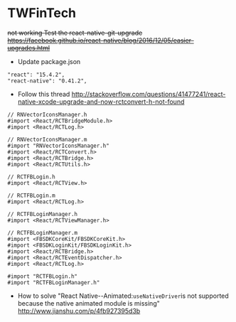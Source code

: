 # TWFinTech
~~not working
Test the react-native-git-upgrade
https://facebook.github.io/react-native/blog/2016/12/05/easier-upgrades.html~~

- Update package.json
```
"react": "15.4.2",
"react-native": "0.41.2",
```

- Follow this thread 
http://stackoverflow.com/questions/41477241/react-native-xcode-upgrade-and-now-rctconvert-h-not-found
```
// RNVectorIconsManager.h
#import <React/RCTBridgeModule.h>
#import <React/RCTLog.h>

// RNVectorIconsManager.m
#import "RNVectorIconsManager.h"
#import <React/RCTConvert.h>
#import <React/RCTBridge.h>
#import <React/RCTUtils.h>

// RCTFBLogin.h
#import <React/RCTView.h>

// RCTFBLogin.m
#import <React/RCTLog.h>

// RCTFBLoginManager.h
#import <React/RCTViewManager.h>

// RCTFBLoginManager.m
#import <FBSDKCoreKit/FBSDKCoreKit.h>
#import <FBSDKLoginKit/FBSDKLoginKit.h>
#import <React/RCTBridge.h>
#import <React/RCTEventDispatcher.h>
#import <React/RCTLog.h>

#import "RCTFBLogin.h"
#import "RCTFBLoginManager.h"
```

- How to solve "React Native--Animated:`useNativeDriver`is not supported because the native animated module is missing"
http://www.jianshu.com/p/4fb927395d3b
